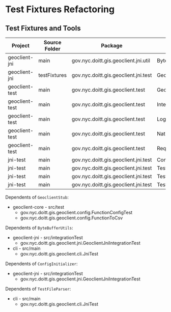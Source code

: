# Test Fixtures Refactoring

## Test Fixtures and Tools

| Project        | Source Folder | Package                              | Class                             |
| -------------- | ------------- | ------------------------------------ | --------------------------------- |
| geoclient-jni  | main          | gov.nyc.doitt.gis.geoclient.jni.util | ByteBufferUtils                   |
| geoclient-jni  | testFixtures  | gov.nyc.doitt.gis.geoclient.jni.test | GeoclientStub                     |
| geoclient-test | main          | gov.nyc.doitt.gis.geoclient.test     | GeosupportIntegrationTest         |
| geoclient-test | main          | gov.nyc.doitt.gis.geoclient.test     | IntegrationTestSupport            |
| geoclient-test | main          | gov.nyc.doitt.gis.geoclient.test     | LogLevelAdapter                   |
| geoclient-test | main          | gov.nyc.doitt.gis.geoclient.test     | NativeIntegrationTest             |
| geoclient-test | main          | gov.nyc.doitt.gis.geoclient.test     | RequiresRestServiceCustomCondtion |
| jni-test       | main          | gov.nyc.doitt.gis.geoclient.jni.test | ConfigInitializer                 |
| jni-test       | main          | gov.nyc.doitt.gis.geoclient.jni.test | TestConfig                        |
| jni-test       | main          | gov.nyc.doitt.gis.geoclient.jni.test | TestConfigurationException        |
| jni-test       | main          | gov.nyc.doitt.gis.geoclient.jni.test | TestFileParser                    |

Dependents of `GeoclientStub`:

* geoclient-core - src/test
  * gov.nyc.doitt.gis.geoclient.config.FunctionConfigTest 
  * gov.nyc.doitt.gis.geoclient.config.FunctionToCsv

Dependents of `ByteBufferUtils`:

* geoclient-jni - src/integrationTest
  * gov.nyc.doitt.gis.geoclient.jni.GeoclientJniIntegrationTest
* cli - src/main
  * gov.nyc.doitt.gis.geoclient.cli.JniTest

Dependents of `ConfigInitializer`:

* geoclient-jni - src/integrationTest
  * gov.nyc.doitt.gis.geoclient.jni.GeoclientJniIntegrationTest

Dependents of `TestFileParser`:

* cli - src/main
  * gov.nyc.doitt.gis.geoclient.cli.JniTest
